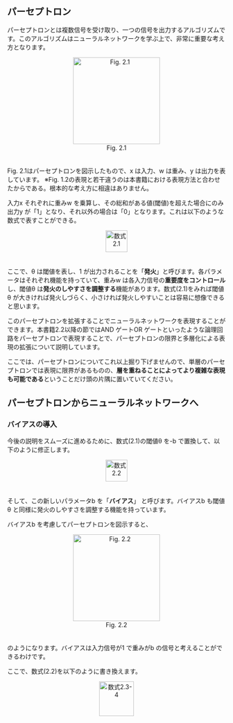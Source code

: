## パーセプトロン
パーセプトロンとは複数信号を受け取り、一つの信号を出力するアルゴリズムです。このアルゴリズムはニューラルネットワークを学ぶ上で、非常に重要な考え方となります。

<div align="center">
<img src="https://user-images.githubusercontent.com/28583094/48417135-552dac00-e795-11e8-897f-3057dcea5d45.png" alt="Fig. 2.1" height="200px">
</div>
<div align="center">
Fig. 2.1
</div>
　

Fig. 2.1はパーセプトロンを図示したもので、x は入力、w は重み、y は出力を表しています。
※Fig. 1.2の表現と若干違うのは本書籍における表現方法と合わせたからである。根本的な考え方に相違はありません。

入力x それぞれに重みw を乗算し、その総和がある値(閾値)を超えた場合にのみ出力y が「1」となり、それ以外の場合は「0」となります。これは以下のような数式で表すことができる。

<div align="center">
<img src="https://user-images.githubusercontent.com/28583094/49093955-900d0500-f2a8-11e8-88ea-0062295da7c4.png" alt="数式2.1" height="50px">
</div>
　

ここで、θ は閾値を表し、1 が出力されることを「**発火**」と呼びます。各パラメータはそれぞれ機能を持っていて、重みw は各入力信号の**重要度をコントロール**し、閾値θ は**発火のしやすさを調整する**機能があります。数式(2.1)をみれば閾値θ が大きければ発火しづらく、小さければ発火しやすいことは容易に想像できると思います。

このパーセプトロンを拡張することでニューラルネットワークを表現することができます。本書籍2.2以降の節ではAND ゲートOR ゲートといったような論理回路をパーセプトロンで表現することで、パーセプトロンの限界と多層化による表現の拡張について説明しています。

ここでは、パーセプトロンについてこれ以上掘り下げませんので、単層のパーセプトロンでは表現に限界があるものの、**層を重ねることによってより複雑な表現も可能である**ということだけ頭の片隅に置いていてください。

## パーセプトロンからニューラルネットワークへ
### バイアスの導入

今後の説明をスムーズに進めるために、数式(2.1)の閾値θ を-b で置換して、以下のように修正します。

<div align="center">
<img src="https://user-images.githubusercontent.com/28583094/49093325-2e986680-f2a7-11e8-91e7-b52e0299fcd4.png" alt="数式2.2" height="50px">
</div>
　

そして、この新しいパラメータb を「**バイアス**」 と呼びます。バイアスb も閾値θ と同様に発火のしやすさを調整する機能を持っています。

バイアスb を考慮してパーセプトロンを図示すると、

<div align="center">
<img src="https://user-images.githubusercontent.com/28583094/49094462-ae273500-f2a9-11e8-80a2-1cd79ff1b573.png" alt="Fig. 2.2" height="200px">
</div>
<div align="center">
Fig. 2.2
</div>
　
 
のようになります。バイアスは入力信号が1 で重みがb の信号と考えることができるわけです。
 
ここで、数式(2.2)を以下のように書き換えます。
 
<div align="center">
<img src="https://user-images.githubusercontent.com/28583094/49325184-807c0d80-f581-11e8-9f63-832046a2e1dc.png" alt="数式2.3-4" height="80px">
</div>
